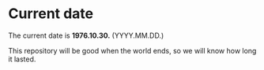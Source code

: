 # Current date

The current date is **1976.10.30.** (YYYY.MM.DD.)

This repository will be good when the world ends, so we will know how long it lasted.